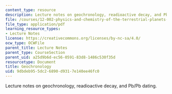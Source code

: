 ```yaml
---
content_type: resource
description: Lecture notes on geochronology, readioactive decay, and Pb/Pb dating.
file: /courses/12-002-physics-and-chemistry-of-the-terrestrial-planets-fall-2008/9dbdeb955dc26890d9317e140ee46fc0_MIT12_002f08_lec5_6.pdf
file_type: application/pdf
learning_resource_types:
- Lecture Notes
license: https://creativecommons.org/licenses/by-nc-sa/4.0/
ocw_type: OCWFile
parent_title: Lecture Notes
parent_type: CourseSection
parent_uid: a25d9b6d-ec56-0591-83d8-1486c530f35d
resourcetype: Document
title: Geochronology
uid: 9dbdeb95-5dc2-6890-d931-7e140ee46fc0
---
```

Lecture notes on geochronology, readioactive decay, and Pb/Pb dating.